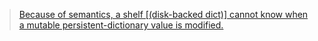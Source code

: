 > [Because of semantics, a shelf [(disk-backed dict)] cannot know when a mutable persistent-dictionary value is modified.](https://docs.python.org/2/library/shelve.html)
